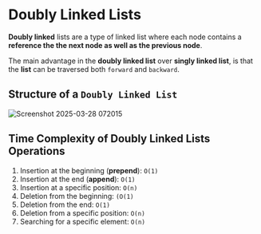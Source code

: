 # Doubly Linked Lists
**Doubly linked** lists are a type of linked list where each node contains a **reference the the next node as well as the previous node**.

The main advantage in the **doubly linked list** over **singly linked list**, is that the **list** can be traversed both `forward` and `backward`.

## Structure of a `Doubly Linked List`

![Screenshot 2025-03-28 072015](https://github.com/user-attachments/assets/2908d990-86fb-4fff-9700-22a4d5ce88b5)

## Time Complexity of Doubly Linked Lists Operations
1. Insertion at the beginning (**prepend**): `O(1)`
2. Insertion at the end (**append**): `O(1)`
3. Insertion at a specific position: `O(n)`
4. Deletion from the beginning: `(O(1)`
5. Deletion from the end: `O(1)`
6. Deletion from a specific position: `O(n)`
7. Searching for a specific element: `O(n)`


